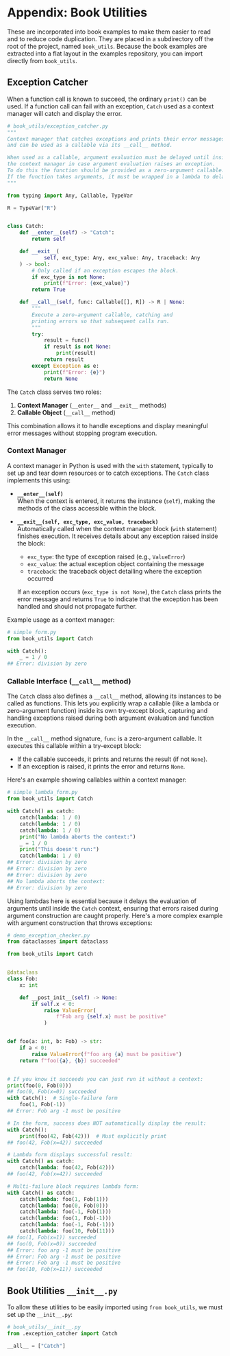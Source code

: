 # Appendix: Book Utilities

These are incorporated into book examples to make them easier to read and to reduce code duplication.
They are placed in a subdirectory off the root of the project, named `book_utils`.
Because the book examples are extracted into a flat layout in the examples repository, you can import directly from `book_utils`.

## Exception Catcher

When a function call is known to succeed, the ordinary `print()` can be used.
If a function call can fail with an exception, `Catch` used as a context manager will catch and display the error.

```python
# book_utils/exception_catcher.py
"""
Context manager that catches exceptions and prints their error messages,
and can be used as a callable via its __call__ method.

When used as a callable, argument evaluation must be delayed until inside
the context manager in case argument evaluation raises an exception.
To do this the function should be provided as a zero-argument callable.
If the function takes arguments, it must be wrapped in a lambda to delay evaluation.
"""

from typing import Any, Callable, TypeVar

R = TypeVar("R")


class Catch:
    def __enter__(self) -> "Catch":
        return self

    def __exit__(
            self, exc_type: Any, exc_value: Any, traceback: Any
    ) -> bool:
        # Only called if an exception escapes the block.
        if exc_type is not None:
            print(f"Error: {exc_value}")
        return True

    def __call__(self, func: Callable[[], R]) -> R | None:
        """
        Execute a zero-argument callable, catching and
        printing errors so that subsequent calls run.
        """
        try:
            result = func()
            if result is not None:
                print(result)
            return result
        except Exception as e:
            print(f"Error: {e}")
            return None
```

The `Catch` class serves two roles:

1. **Context Manager** (`__enter__` and `__exit__` methods)
2. **Callable Object** (`__call__` method)

This combination allows it to handle exceptions and display meaningful error messages without stopping program execution.

### Context Manager

A context manager in Python is used with the `with` statement, typically to set up and tear down resources or to catch exceptions.
The `Catch` class implements this using:

- **`__enter__(self)`**\
  When the context is entered, it returns the instance (`self`), making the methods of the class accessible within the block.

- **`__exit__(self, exc_type, exc_value, traceback)`**\
  Automatically called when the context manager block (`with` statement) finishes execution.
  It receives details about any exception raised inside the block:

    - `exc_type`: the type of exception raised (e.g., `ValueError`)
    - `exc_value`: the actual exception object containing the message
    - `traceback`: the traceback object detailing where the exception occurred

  If an exception occurs (`exc_type is not None`), the `Catch` class prints the error message and returns `True` to indicate that the exception has been handled and should not propagate further.

Example usage as a context manager:

```python
# simple_form.py
from book_utils import Catch

with Catch():
    _ = 1 / 0
## Error: division by zero
```

### Callable Interface (`__call__` method)

The `Catch` class also defines a `__call__` method, allowing its instances to be called as functions.
This lets you explicitly wrap a callable (like a lambda or zero-argument function) inside its own try-except block, capturing and handling exceptions raised during both argument evaluation and function execution.

In the `__call__` method signature, `func` is a zero-argument callable.
It executes this callable within a try-except block:

- If the callable succeeds, it prints and returns the result (if not `None`).
- If an exception is raised, it prints the error and returns `None`.

Here's an example showing callables within a context manager:

```python
# simple_lambda_form.py
from book_utils import Catch

with Catch() as catch:
    catch(lambda: 1 / 0)
    catch(lambda: 1 / 0)
    catch(lambda: 1 / 0)
    print("No lambda aborts the context:")
    _ = 1 / 0
    print("This doesn't run:")
    catch(lambda: 1 / 0)
## Error: division by zero
## Error: division by zero
## Error: division by zero
## No lambda aborts the context:
## Error: division by zero
```

Using lambdas here is essential because it delays the evaluation of arguments until inside the `Catch` context, ensuring that errors raised during argument construction are caught properly.
Here's a more complex example with argument construction that throws exceptions:

```python
# demo_exception_checker.py
from dataclasses import dataclass

from book_utils import Catch


@dataclass
class Fob:
    x: int

    def __post_init__(self) -> None:
        if self.x < 0:
            raise ValueError(
                f"Fob arg {self.x} must be positive"
            )


def foo(a: int, b: Fob) -> str:
    if a < 0:
        raise ValueError(f"foo arg {a} must be positive")
    return f"foo({a}, {b}) succeeded"


# If you know it succeeds you can just run it without a context:
print(foo(0, Fob(0)))
## foo(0, Fob(x=0)) succeeded
with Catch():  # Single-failure form
    foo(1, Fob(-1))
## Error: Fob arg -1 must be positive

# In the form, success does NOT automatically display the result:
with Catch():
    print(foo(42, Fob(42)))  # Must explicitly print
## foo(42, Fob(x=42)) succeeded

# Lambda form displays successful result:
with Catch() as catch:
    catch(lambda: foo(42, Fob(42)))
## foo(42, Fob(x=42)) succeeded

# Multi-failure block requires lambda form:
with Catch() as catch:
    catch(lambda: foo(1, Fob(1)))
    catch(lambda: foo(0, Fob(0)))
    catch(lambda: foo(-1, Fob(1)))
    catch(lambda: foo(1, Fob(-1)))
    catch(lambda: foo(-1, Fob(-1)))
    catch(lambda: foo(10, Fob(11)))
## foo(1, Fob(x=1)) succeeded
## foo(0, Fob(x=0)) succeeded
## Error: foo arg -1 must be positive
## Error: Fob arg -1 must be positive
## Error: Fob arg -1 must be positive
## foo(10, Fob(x=11)) succeeded
```

## Book Utilities `__init__.py`

To allow these utilities to be easily imported using `from book_utils`, we must set up the `__init__.py`:

```python
# book_utils/__init__.py
from .exception_catcher import Catch

__all__ = ["Catch"]
```
